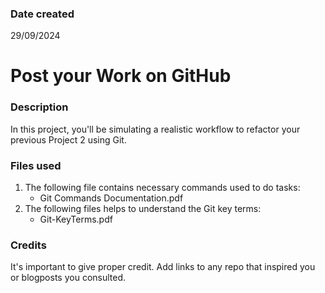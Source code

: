 ### Date created

29/09/2024

# Post your Work on GitHub

### Description

In this project, you'll be simulating a realistic workflow to refactor your previous Project 2 using Git.

### Files used

1. The following file contains necessary commands used to do tasks:
   - Git Commands Documentation.pdf
2. The following files helps to understand the Git key terms:
   - Git-KeyTerms.pdf

### Credits

It's important to give proper credit. Add links to any repo that inspired you or blogposts you consulted.
